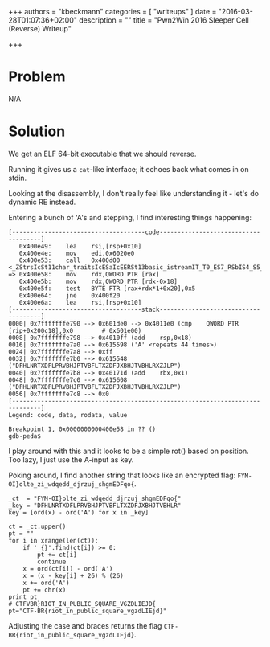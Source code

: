 +++
authors = "kbeckmann"
categories = [ "writeups" ]
date = "2016-03-28T01:07:36+02:00"
description = ""
title = "Pwn2Win 2016 Sleeper Cell (Reverse) Writeup"

+++

# Problem

N/A

# Solution

We get an ELF 64-bit executable that we should reverse.

Running it gives us a `cat`-like interface; it echoes back what comes in on stdin.

Looking at the disassembly, I don't really feel like understanding it - let's do dynamic RE instead.

Entering a bunch of 'A's and stepping, I find interesting things happening:

```
[-------------------------------------code-------------------------------------]
   0x400e49:	lea    rsi,[rsp+0x10]
   0x400e4e:	mov    edi,0x6020e0
   0x400e53:	call   0x400d00 <_ZStrsIcSt11char_traitsIcESaIcEERSt13basic_istreamIT_T0_ES7_RSbIS4_S5_T1_E@plt>
=> 0x400e58:	mov    rdx,QWORD PTR [rax]
   0x400e5b:	mov    rdx,QWORD PTR [rdx-0x18]
   0x400e5f:	test   BYTE PTR [rax+rdx*1+0x20],0x5
   0x400e64:	jne    0x400f20
   0x400e6a:	lea    rsi,[rsp+0x10]
[------------------------------------stack-------------------------------------]
0000| 0x7fffffffe790 --> 0x601de0 --> 0x4011e0 (cmp    QWORD PTR [rip+0x200c18],0x0        # 0x601e00)
0008| 0x7fffffffe798 --> 0x4010ff (add    rsp,0x18)
0016| 0x7fffffffe7a0 --> 0x615598 ('A' <repeats 44 times>)
0024| 0x7fffffffe7a8 --> 0xff
0032| 0x7fffffffe7b0 --> 0x615548 ("DFHLNRTXDFLPRVBHJPTVBFLTXZDFJXBHJTVBHLRXZJLP")
0040| 0x7fffffffe7b8 --> 0x40171d (add    rbx,0x1)
0048| 0x7fffffffe7c0 --> 0x615608 ("DFHLNRTXDFLPRVBHJPTVBFLTXZDFJXBHJTVBHLRXZJLP")
0056| 0x7fffffffe7c8 --> 0x0
[------------------------------------------------------------------------------]
Legend: code, data, rodata, value

Breakpoint 1, 0x0000000000400e58 in ?? ()
gdb-peda$
```

I play around with this and it looks to be a simple rot() based on position. Too lazy, I just use the A-input as key.

Poking around, I find another string that looks like an encrypted flag: `FYM-OI}olte_zi_wdqedd_djrzuj_shgmEDFqo{`.

```
_ct  = "FYM-OI}olte_zi_wdqedd_djrzuj_shgmEDFqo{"
_key = "DFHLNRTXDFLPRVBHJPTVBFLTXZDFJXBHJTVBHLR"
key = [ord(x) - ord('A') for x in _key]

ct = _ct.upper()
pt = ""
for i in xrange(len(ct)):
    if '_{}'.find(ct[i]) >= 0:
        pt += ct[i]
        continue
    x = ord(ct[i]) - ord('A')
    x = (x - key[i] + 26) % (26)
    x += ord('A')
    pt += chr(x)
print pt
# CTFVBR}RIOT_IN_PUBLIC_SQUARE_VGZDLIEJD{
pt="CTF-BR{riot_in_public_square_vgzdLIEjd}"
```

Adjusting the case and braces returns the flag `CTF-BR{riot_in_public_square_vgzdLIEjd}`.
